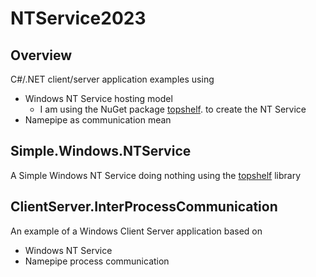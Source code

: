 # NTService2023

## Overview

C#/.NET client/server application examples using
- Windows NT Service hosting model
  * I am using the NuGet package [topshelf](https://topshelf.readthedocs.io/en/latest/index.html).
 to create the NT Service
- Namepipe as communication mean


## Simple.Windows.NTService
A Simple Windows NT Service doing nothing using the [topshelf](https://topshelf.readthedocs.io/en/latest/index.html) library

## ClientServer.InterProcessCommunication
An example of a Windows Client Server application based on
- Windows NT Service
- Namepipe process communication

